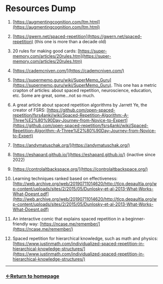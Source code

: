 # Resources Dump

1. [https://augmentingcognition.com/ltm.html](https://augmentingcognition.com/ltm.html)

2. [https://gwern.net/spaced-repetition](https://gwern.net/spaced-repetition) (this one is more than a decade old)

3. 20 rules for making good cards: [https://super-memory.com/articles/20rules.htm](https://super-memory.com/articles/20rules.htm)

4. [https://cademcniven.com/](https://cademcniven.com/)

5. [https://supermemo.guru/wiki/SuperMemo_Guru](https://supermemo.guru/wiki/SuperMemo_Guru). This one has a metric crapton of articles: about spaced repetition, neuroscience, education, etc. Some are great, some...not so much.

6. A great article about spaced repetition algorithms by Jarrett Ye, the creator of FSRS: [https://github.com/open-spaced-repetition/fsrs4anki/wiki/Spaced-Repetition-Algorithm:-A-Three%E2%80%90Day-Journey-from-Novice-to-Expert](https://github.com/open-spaced-repetition/fsrs4anki/wiki/Spaced-Repetition-Algorithm:-A-Three%E2%80%90Day-Journey-from-Novice-to-Expert)

7. [https://andymatuschak.org/](https://andymatuschak.org/)

8. [https://eshapard.github.io/](https://eshapard.github.io/) (inactive since 2022)

9. [https://controlaltbackspace.org/](https://controlaltbackspace.org/)

10. Learning techniques ranked based on effectiveness: [http://web.archive.org/web/20190711014620/http://tlcp.depaultla.org/wp-content/uploads/sites/2/2015/05/Dunlosky-et-al-2013-What-Works-What-Doesnt.pdf](http://web.archive.org/web/20190711014620/http://tlcp.depaultla.org/wp-content/uploads/sites/2/2015/05/Dunlosky-et-al-2013-What-Works-What-Doesnt.pdf)

11. An interactive comic that explains spaced repetition in a beginner-friendly way: [https://ncase.me/remember/](https://ncase.me/remember/)

12. Spaced repetition for hierarchical knowledge, such as math and physics: [https://www.justinmath.com/individualized-spaced-repetition-in-hierarchical-knowledge-structures/](https://www.justinmath.com/individualized-spaced-repetition-in-hierarchical-knowledge-structures/)

---

### [←Return to homepage](https://expertium.github.io/)
